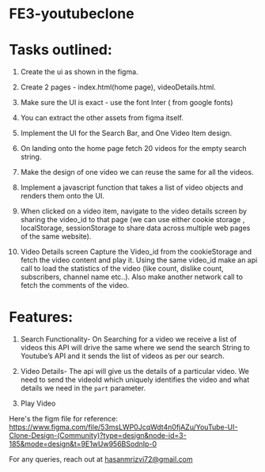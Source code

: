 # FE3-youtubeclone

# Tasks outlined:

1. Create the ui as shown in the figma.

2. Create 2 pages - index.html(home page), videoDetails.html.

3. Make sure the UI is exact - use the font Inter ( from google fonts)

4. You can extract the other assets from figma itself.

5. Implement the UI for the Search Bar, and One Video Item design.

6. On landing onto the home page fetch 20 videos for the empty search string.

7. Make the design of one video we can reuse the same for all the videos.

8. Implement a javascript function that takes a list of video objects and renders them onto the UI.

9. When clicked on a video item, navigate to the video details screen by sharing the video_id to that page (we can use either cookie storage , localStorage, sessionStorage to share data across multiple web pages of the same website).

10. Video Details screen
Capture the Video_id from the cookieStorage and fetch the video content and play it.
Using the same video_id make an api call to load the statistics of the video (like count, dislike count, subscribers, channel name etc..).
Also make another network call to fetch the comments of the video.



# Features:

1. Search Functionality- On Searching for a video we receive a list of videos this API will drive the same where we send the search String to Youtube’s API and it sends the list of videos as per our search.

2. Video Details- The api will give us the details of a particular video. We need to send the videoId which uniquely identifies the video and what details we need in the `part` parameter.

3. Play Video


Here's the figm file for reference: https://www.figma.com/file/53msLWP0JcqWdt4n0fjAZu/YouTube-UI-Clone-Design-(Community)?type=design&node-id=3-185&mode=design&t=9E1wUw956BSodnIp-0

For any queries, reach out at hasanmrizvi72@gmail.com
